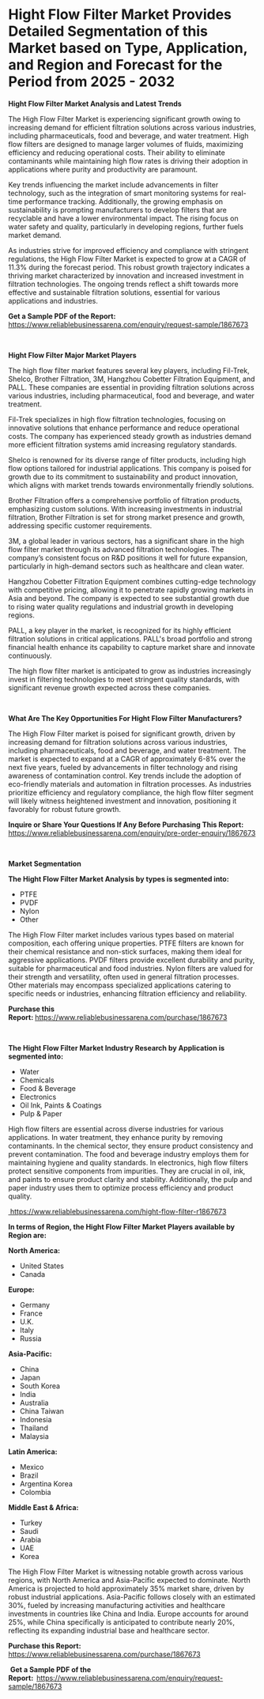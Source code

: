 <p><h1>Hight Flow Filter Market Provides Detailed Segmentation of this Market based on Type, Application, and Region and Forecast for the Period from 2025 - 2032</h1></p><p><strong>Hight Flow Filter Market Analysis and Latest Trends</strong></p>
<p><p>The High Flow Filter Market is experiencing significant growth owing to increasing demand for efficient filtration solutions across various industries, including pharmaceuticals, food and beverage, and water treatment. High flow filters are designed to manage larger volumes of fluids, maximizing efficiency and reducing operational costs. Their ability to eliminate contaminants while maintaining high flow rates is driving their adoption in applications where purity and productivity are paramount.</p><p>Key trends influencing the market include advancements in filter technology, such as the integration of smart monitoring systems for real-time performance tracking. Additionally, the growing emphasis on sustainability is prompting manufacturers to develop filters that are recyclable and have a lower environmental impact. The rising focus on water safety and quality, particularly in developing regions, further fuels market demand.</p><p>As industries strive for improved efficiency and compliance with stringent regulations, the High Flow Filter Market is expected to grow at a CAGR of 11.3% during the forecast period. This robust growth trajectory indicates a thriving market characterized by innovation and increased investment in filtration technologies. The ongoing trends reflect a shift towards more effective and sustainable filtration solutions, essential for various applications and industries.</p></p>
<p><strong>Get a Sample PDF of the Report:&nbsp;</strong> <a href="https://www.reliablebusinessarena.com/enquiry/request-sample/1867673?utm_campaign=1871&utm_medium=2&utm_source=Github&utm_content=ia&utm_term=12042025&utm_id=hight-flow-filter">https://www.reliablebusinessarena.com/enquiry/request-sample/1867673</a></p>
<p>&nbsp;</p>
<p><strong>Hight Flow Filter Major Market Players</strong></p>
<p><p>The high flow filter market features several key players, including Fil-Trek, Shelco, Brother Filtration, 3M, Hangzhou Cobetter Filtration Equipment, and PALL. These companies are essential in providing filtration solutions across various industries, including pharmaceutical, food and beverage, and water treatment.</p><p>Fil-Trek specializes in high flow filtration technologies, focusing on innovative solutions that enhance performance and reduce operational costs. The company has experienced steady growth as industries demand more efficient filtration systems amid increasing regulatory standards.</p><p>Shelco is renowned for its diverse range of filter products, including high flow options tailored for industrial applications. This company is poised for growth due to its commitment to sustainability and product innovation, which aligns with market trends towards environmentally friendly solutions.</p><p>Brother Filtration offers a comprehensive portfolio of filtration products, emphasizing custom solutions. With increasing investments in industrial filtration, Brother Filtration is set for strong market presence and growth, addressing specific customer requirements.</p><p>3M, a global leader in various sectors, has a significant share in the high flow filter market through its advanced filtration technologies. The company’s consistent focus on R&D positions it well for future expansion, particularly in high-demand sectors such as healthcare and clean water.</p><p>Hangzhou Cobetter Filtration Equipment combines cutting-edge technology with competitive pricing, allowing it to penetrate rapidly growing markets in Asia and beyond. The company is expected to see substantial growth due to rising water quality regulations and industrial growth in developing regions.</p><p>PALL, a key player in the market, is recognized for its highly efficient filtration solutions in critical applications. PALL's broad portfolio and strong financial health enhance its capability to capture market share and innovate continuously.</p><p>The high flow filter market is anticipated to grow as industries increasingly invest in filtering technologies to meet stringent quality standards, with significant revenue growth expected across these companies.</p></p>
<p>&nbsp;</p>
<p><strong>What Are The Key Opportunities For Hight Flow Filter Manufacturers?</strong></p>
<p><p>The High Flow Filter market is poised for significant growth, driven by increasing demand for filtration solutions across various industries, including pharmaceuticals, food and beverage, and water treatment. The market is expected to expand at a CAGR of approximately 6-8% over the next five years, fueled by advancements in filter technology and rising awareness of contamination control. Key trends include the adoption of eco-friendly materials and automation in filtration processes. As industries prioritize efficiency and regulatory compliance, the high flow filter segment will likely witness heightened investment and innovation, positioning it favorably for robust future growth.</p></p>
<p><strong>Inquire or Share Your Questions If Any Before Purchasing This Report:</strong> <a href="https://www.reliablebusinessarena.com/enquiry/pre-order-enquiry/1867673?utm_campaign=1871&utm_medium=2&utm_source=Github&utm_content=ia&utm_term=12042025&utm_id=hight-flow-filter">https://www.reliablebusinessarena.com/enquiry/pre-order-enquiry/1867673</a></p>
<p>&nbsp;</p>
<p><strong>Market Segmentation</strong></p>
<p><strong>The Hight Flow Filter Market Analysis by types is segmented into:</strong></p>
<p><ul><li>PTFE</li><li>PVDF</li><li>Nylon</li><li>Other</li></ul></p>
<p><p>The High Flow Filter market includes various types based on material composition, each offering unique properties. PTFE filters are known for their chemical resistance and non-stick surfaces, making them ideal for aggressive applications. PVDF filters provide excellent durability and purity, suitable for pharmaceutical and food industries. Nylon filters are valued for their strength and versatility, often used in general filtration processes. Other materials may encompass specialized applications catering to specific needs or industries, enhancing filtration efficiency and reliability.</p></p>
<p><strong>Purchase this Report:&nbsp;</strong><a href="https://www.reliablebusinessarena.com/purchase/1867673?utm_campaign=1871&utm_medium=2&utm_source=Github&utm_content=ia&utm_term=12042025&utm_id=hight-flow-filter">https://www.reliablebusinessarena.com/purchase/1867673</a></p>
<p>&nbsp;</p>
<p><strong>The Hight Flow Filter Market Industry Research by Application is segmented into:</strong></p>
<p><ul><li>Water</li><li>Chemicals</li><li>Food & Beverage</li><li>Electronics</li><li>Oil Ink, Paints & Coatings</li><li>Pulp & Paper</li></ul></p>
<p><p>High flow filters are essential across diverse industries for various applications. In water treatment, they enhance purity by removing contaminants. In the chemical sector, they ensure product consistency and prevent contamination. The food and beverage industry employs them for maintaining hygiene and quality standards. In electronics, high flow filters protect sensitive components from impurities. They are crucial in oil, ink, and paints to ensure product clarity and stability. Additionally, the pulp and paper industry uses them to optimize process efficiency and product quality.</p></p>
<p><a href="https://www.reliablebusinessarena.com/hight-flow-filter-r1867673?utm_campaign=1871&utm_medium=2&utm_source=Github&utm_content=ia&utm_term=12042025&utm_id=hight-flow-filter">&nbsp;https://www.reliablebusinessarena.com/hight-flow-filter-r1867673</a></p>
<p><strong>In terms of Region, the Hight Flow Filter Market Players available by Region are:</strong></p>
<p>
    <p> <strong> North America: </strong>
        <ul>
            <li>United States</li>
            <li>Canada</li>
        </ul>
        </p> 
    <p> <strong> Europe: </strong>
        <ul>
            <li>Germany</li>
            <li>France</li>
            <li>U.K.</li>
            <li>Italy</li>
            <li>Russia</li>
        </ul>
        </p> 
    <p> <strong> Asia-Pacific: </strong>
        <ul>
            <li>China</li>
            <li>Japan</li>
            <li>South Korea</li>
            <li>India</li>
            <li>Australia</li>
            <li>China Taiwan</li>
            <li>Indonesia</li>
            <li>Thailand</li>
            <li>Malaysia</li>
        </ul>
        </p> 
    <p> <strong> Latin America: </strong>
        <ul>
            <li>Mexico</li>
            <li>Brazil</li>
            <li>Argentina Korea</li>
            <li>Colombia</li>
        </ul>
        </p> 
    <p> <strong> Middle East & Africa: </strong>
        <ul>
            <li>Turkey</li>
            <li>Saudi</li>
            <li>Arabia</li>
            <li>UAE</li>
            <li>Korea</li>
        </ul>
    </p>
    </p>
<p><p>The High Flow Filter Market is witnessing notable growth across various regions, with North America and Asia-Pacific expected to dominate. North America is projected to hold approximately 35% market share, driven by robust industrial applications. Asia-Pacific follows closely with an estimated 30%, fueled by increasing manufacturing activities and healthcare investments in countries like China and India. Europe accounts for around 25%, while China specifically is anticipated to contribute nearly 20%, reflecting its expanding industrial base and healthcare sector.</p></p>
<p><strong>Purchase this Report: </strong><a href="https://www.reliablebusinessarena.com/purchase/1867673?utm_campaign=1871&utm_medium=2&utm_source=Github&utm_content=ia&utm_term=12042025&utm_id=hight-flow-filter">https://www.reliablebusinessarena.com/purchase/1867673</a></p>
<p>&nbsp;<strong>Get a Sample PDF of the Report:&nbsp;&nbsp;</strong><a href="https://www.reliablebusinessarena.com/enquiry/request-sample/1867673?utm_campaign=1871&utm_medium=2&utm_source=Github&utm_content=ia&utm_term=12042025&utm_id=hight-flow-filter">https://www.reliablebusinessarena.com/enquiry/request-sample/1867673</a></p>
<p><strong></strong></p>
<p><p></p><p></p><p></p></p>